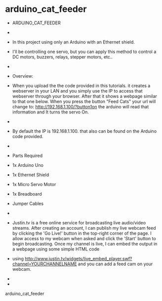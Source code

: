 arduino_cat_feeder
==================
+	ARDUINO_CAT_FEEDER
+	
+	In this project using only an Arduino with an Ethernet shield.
+	I'll be controlling one servo, but you can apply this method to control a DC motors, buzzers, relays, stepper motors, etc..
+	
+	Overview:
+	When you upload the the code provided in this tutorials. it creates a webserver in your LAN and you simply use the IP to access that webserver through your browser. After that it shows a webpage similar to that one below. When you press the button "Feed Cats" your url will change to: http://192.168.1.100/?button1on the arduino will read that information and It turns the servo On.
+	
+	By default the IP is 192.168.1.100. that also can be found on the Arduino code provided.
+	
+	Parts Required
+	1x Arduino Uno
+	1x Ethernet Shield 
+	1x Micro Servo Motor
+	1x Breadboard
+	Jumper Cables
+	

+	Justin.tv is a free online service for broadcasting live audio/video streams. After creating an account, I can publish my live webcam feed by clicking the 'Go Live!' button in the top-right corner of the page. I allow access to my webcam when asked and click the 'Start' button to begin broadcasting. Once my channel is live, I can embed the output in a webpage using some simple HTML code
+	using http://www.justin.tv/widgets/live_embed_player.swf?channel=YOURCHANNELNAME and you can add a feed cam on your webcam.
+	
+	



arduino_cat_feeder
